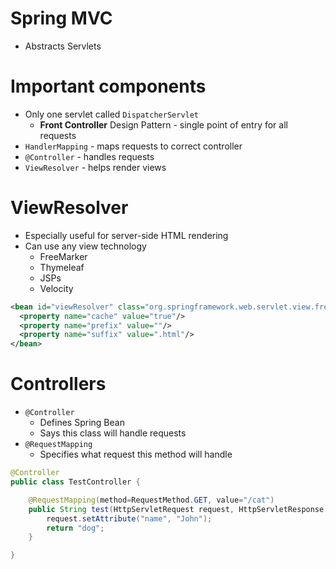 # Spring MVC
* Abstracts Servlets

# Important components
* Only one servlet called `DispatcherServlet`
  * **Front Controller** Design Pattern - single point of entry for all requests
* `HandlerMapping` - maps requests to correct controller
* `@Controller` - handles requests
* `ViewResolver` - helps render views

# ViewResolver
* Especially useful for server-side HTML rendering
* Can use any view technology
  * FreeMarker
  * Thymeleaf
  * JSPs
  * Velocity

```xml
<bean id="viewResolver" class="org.springframework.web.servlet.view.freemarker.FreeMarkerViewResolver">
  <property name="cache" value="true"/>
  <property name="prefix" value=""/>
  <property name="suffix" value=".html"/>
</bean>
```

# Controllers
* `@Controller`
  * Defines Spring Bean
  * Says this class will handle requests
* `@RequestMapping`
  * Specifies what request this method will handle

```java
@Controller
public class TestController {

	@RequestMapping(method=RequestMethod.GET, value="/cat")
	public String test(HttpServletRequest request, HttpServletResponse response) {
		request.setAttribute("name", "John");
		return "dog";
	}

}
```
